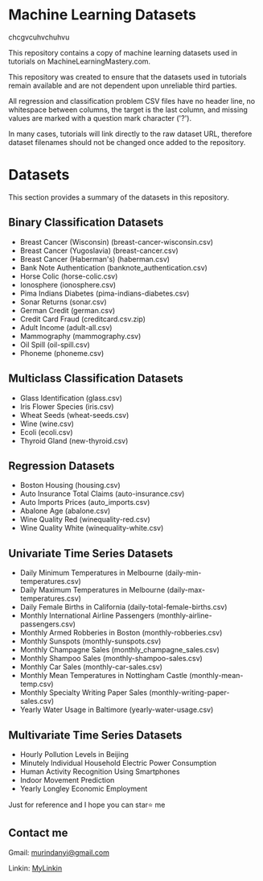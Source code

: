 Machine Learning Datasets
=========================

chcgvcuhvchuhvu

This repository contains a copy of machine learning datasets used in tutorials on MachineLearningMastery.com.

This repository was created to ensure that the datasets used in tutorials remain available and are not dependent upon unreliable third parties.

All regression and classification problem CSV files have no header line, no whitespace between columns, the target is the last column, and missing values are marked with a question mark character ('?').

In many cases, tutorials will link directly to the raw dataset URL, therefore dataset filenames should not be changed once added to the repository.

Datasets
========

This section provides a summary of the datasets in this repository.

## Binary Classification Datasets

* Breast Cancer (Wisconsin) (breast-cancer-wisconsin.csv)
* Breast Cancer (Yugoslavia) (breast-cancer.csv)
* Breast Cancer (Haberman's) (haberman.csv)
* Bank Note Authentication (banknote_authentication.csv)
* Horse Colic (horse-colic.csv)
* Ionosphere (ionosphere.csv)
* Pima Indians Diabetes (pima-indians-diabetes.csv)
* Sonar Returns (sonar.csv)
* German Credit (german.csv)
* Credit Card Fraud (creditcard.csv.zip)
* Adult Income (adult-all.csv)
* Mammography (mammography.csv)
* Oil Spill (oil-spill.csv)
* Phoneme (phoneme.csv)

## Multiclass Classification Datasets

* Glass Identification (glass.csv)
* Iris Flower Species (iris.csv)
* Wheat Seeds (wheat-seeds.csv)
* Wine (wine.csv)
* Ecoli (ecoli.csv)
* Thyroid Gland (new-thyroid.csv)

## Regression Datasets

* Boston Housing (housing.csv)
* Auto Insurance Total Claims (auto-insurance.csv)
* Auto Imports Prices (auto_imports.csv)
* Abalone Age (abalone.csv)
* Wine Quality Red (winequality-red.csv)
* Wine Quality White (winequality-white.csv)

## Univariate Time Series Datasets

* Daily Minimum Temperatures in Melbourne (daily-min-temperatures.csv)
* Daily Maximum Temperatures in Melbourne (daily-max-temperatures.csv)
* Daily Female Births in California (daily-total-female-births.csv)
* Monthly International Airline Passengers (monthly-airline-passengers.csv)
* Monthly Armed Robberies in Boston (monthly-robberies.csv)
* Monthly Sunspots (monthly-sunspots.csv)
* Monthly Champagne Sales (monthly_champagne_sales.csv)
* Monthly Shampoo Sales (monthly-shampoo-sales.csv)
* Monthly Car Sales (monthly-car-sales.csv)
* Monthly Mean Temperatures in Nottingham Castle (monthly-mean-temp.csv)
* Monthly Specialty Writing Paper Sales (monthly-writing-paper-sales.csv)
* Yearly Water Usage in Baltimore (yearly-water-usage.csv)

## Multivariate Time Series Datasets

* Hourly Pollution Levels in Beijing
* Minutely Individual Household Electric Power Consumption
* Human Activity Recognition Using Smartphones
* Indoor Movement Prediction
* Yearly Longley Economic Employment


Just for reference and I hope you can star⭐ me
  
## Contact me
  
  Gmail: murindanyi@gmail.com
  
  Linkin: [MyLinkin](https://www.linkedin.com/in/murindanyi-sudi-aa8793150/)
  



